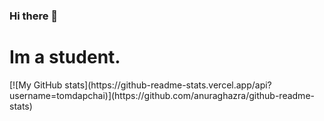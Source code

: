 ### Hi there 👋

<!--
**tomdapchai/tomdapchai** is a ✨ _special_ ✨ repository because its `README.md` (this file) appears on your GitHub profile.

Here are some ideas to get you started:

- 🔭 I’m currently working on ...
- 🌱 I’m currently learning ...
- 👯 I’m looking to collaborate on ...
- 🤔 I’m looking for help with ...
- 💬 Ask me about ...
- 📫 How to reach me: ...
- 😄 Pronouns: ...
- ⚡ Fun fact: ...
-->
<h1>Im a student.</h1>
[![My GitHub stats](https://github-readme-stats.vercel.app/api?username=tomdapchai)](https://github.com/anuraghazra/github-readme-stats)
